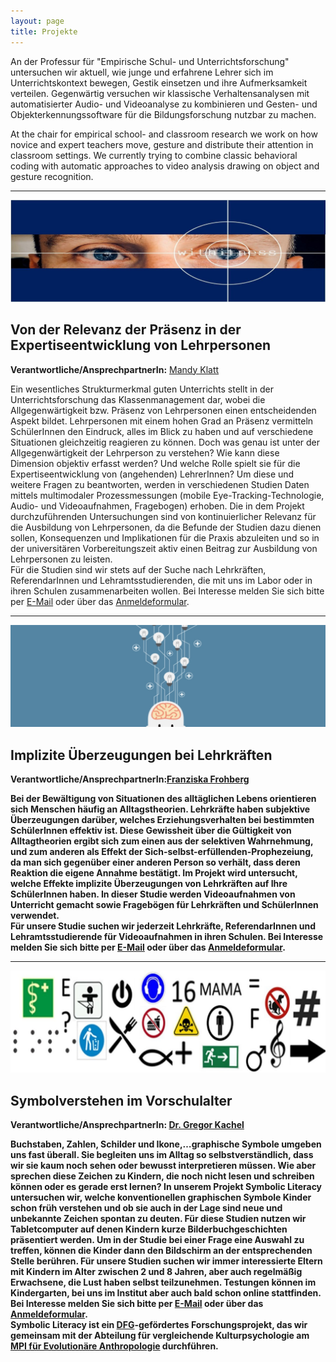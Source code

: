```yaml
---
layout: page
title: Projekte
---
```


An der Professur für "Empirische Schul- und Unterrichtsforschung" untersuchen wir aktuell, wie junge und erfahrene Lehrer sich im Unterrichtskontext bewegen, Gestik einsetzen und ihre Aufmerksamkeit verteilen. Gegenwärtig versuchen wir klassische Verhaltensanalysen mit automatisierter Audio- und Videoanalyse zu kombinieren und Gesten- und Objekterkennungssoftware für die Bildungsforschung nutzbar zu machen.
 
At the chair for empirical school- and classroom research we work on how novice and expert teachers move, gesture and distribute their attention in classroom settings. We currently trying to combine classic behavioral coding with automatic approaches to video analysis drawing on object and gesture recognition.

***
<span class="image fit"><img src="assets/images/pic01.jpg" alt="" /></span>
<article id="Klatt">
<h2>Von der Relevanz der Präsenz in der Expertiseentwicklung von Lehrpersonen</h2>

<b>Verantwortliche/AnsprechpartnerIn:</b> <a href="https://empschul-leipzig.github.io/team#Klatt">Mandy Klatt</a>

Ein wesentliches Strukturmerkmal guten Unterrichts stellt in der Unterrichtsforschung das Klassenmanagement dar, wobei die Allgegenwärtigkeit bzw. Präsenz von Lehrpersonen einen entscheidenden Aspekt bildet. Lehrpersonen mit einem hohen Grad an Präsenz vermitteln SchülerInnen den Eindruck, alles im Blick zu haben und auf verschiedene Situationen gleichzeitig reagieren zu können. Doch was genau ist unter der Allgegenwärtigkeit der Lehrperson zu verstehen? Wie kann diese Dimension objektiv erfasst werden? Und welche Rolle spielt sie für die Expertiseentwicklung von (angehenden) LehrerInnen? 
Um diese und weitere Fragen zu beantworten, werden in verschiedenen Studien Daten mittels multimodaler Prozessmessungen (mobile Eye-Tracking-Technologie, Audio- und Videoaufnahmen, Fragebogen) erhoben. Die in dem Projekt durchzuführenden Untersuchungen sind von kontinuierlicher Relevanz für die Ausbildung von Lehrpersonen, da die Befunde der Studien dazu dienen sollen, Konsequenzen und Implikationen für die Praxis abzuleiten und so in der universitären Vorbereitungszeit aktiv einen Beitrag zur Ausbildung von Lehrpersonen zu leisten.<br> 
Für die Studien sind wir stets auf der Suche nach Lehrkräften, ReferendarInnen und Lehramtsstudierenden, die mit uns im Labor oder in ihren Schulen zusammenarbeiten wollen. Bei Interesse melden Sie sich bitte per <a href="mailto:mandy.klatt@uni-leipzig.de">E-Mail</a>
oder über das <a href="https://empschul-leipzig.github.io/anmeldung">Anmeldeformular</a>.
</article>

***
<span class="image fit"><img src="assets/images/pic02.jpg" alt="" /></span>
<article id="Frohberg">
<h2>Implizite Überzeugungen bei Lehrkräften</h2>

<b>Verantwortliche/AnsprechpartnerIn:<b><a href="https://empschul-leipzig.github.io/team#Frohberg">Franziska Frohberg</a>

Bei der Bewältigung von Situationen des alltäglichen Lebens orientieren sich Menschen häufig an Alltagstheorien. Lehrkräfte haben subjektive Überzeugungen darüber, welches Erziehungsverhalten bei bestimmten SchülerInnen effektiv ist. Diese Gewissheit über die Gültigkeit von Alltagtheorien ergibt sich zum einen aus der selektiven Wahrnehmung, und zum anderen als Effekt der Sich-selbst-erfüllenden-Prophezeiung, da man sich gegenüber einer anderen Person so verhält, dass deren Reaktion die eigene Annahme bestätigt. Im Projekt wird untersucht, welche Effekte implizite Überzeugungen von Lehrkräften auf Ihre SchülerInnen haben. In dieser Studie werden Videoaufnahmen von Unterricht gemacht sowie Fragebögen für Lehrkräften und SchülerInnen verwendet.<br> 
Für unsere Studie suchen wir jederzeit Lehrkräfte, ReferendarInnen und Lehramtsstudierende für Videoaufnahmen in ihren Schulen. Bei Interesse melden Sie sich bitte per <a href="mailto:franziska.frohberg@uni-leipzig.de">E-Mail</a>
oder über das <a href="https://empschul-leipzig.github.io/anmeldung">Anmeldeformular</a>.
</article>

***
<span class="image fit"><img src="assets/images/pic06.jpg" alt="" /></span>
<article id="Kachel">
<h2>Symbolverstehen im Vorschulalter</h2>

<b>Verantwortliche/AnsprechpartnerIn:<b> <a href="https://empschul-leipzig.github.io/team#Kachel">Dr. Gregor Kachel</a>

Buchstaben, Zahlen, Schilder und Ikone,…graphische Symbole umgeben uns fast überall. Sie begleiten uns im Alltag so selbstverständlich, dass wir sie kaum noch sehen oder bewusst interpretieren müssen. Wie aber sprechen diese Zeichen zu Kindern, die noch nicht lesen und schreiben können oder es gerade erst lernen? In unserem Projekt Symbolic Literacy untersuchen wir, welche konventionellen graphischen Symbole Kinder schon früh verstehen und ob sie auch in der Lage sind neue und unbekannte Zeichen spontan zu deuten. Für diese Studien nutzen wir Tabletcomputer auf denen Kindern kurze Bilderbuchgeschichten präsentiert werden. Um in der Studie bei einer Frage eine Auswahl zu treffen, können die Kinder dann den Bildschirm an der entsprechenden Stelle berühren. Für unsere Studien suchen wir immer interessierte Eltern mit Kindern im Alter zwischen 2 und 8 Jahren, aber auch regelmäßig Erwachsene, die Lust haben selbst teilzunehmen. Testungen können im Kindergarten, bei uns im Institut aber auch bald schon online stattfinden. Bei Interesse melden Sie sich bitte per <a href="mailto:gregor.kachel@uni-leipzig.de">E-Mail</a>
oder über das [Anmeldeformular](https://empschul-leipzig.github.io/anmeldung/).<br>
Symbolic Literacy ist ein <a href="https://www.dfg.de">DFG</a>-gefördertes Forschungsprojekt, das wir gemeinsam mit der Abteilung für vergleichende Kulturpsychologie am <a href="https://www.eva.mpg.de/comparative-cultural-psychology/index.html">MPI für Evolutionäre Anthropologie</a> durchführen.
</article>

